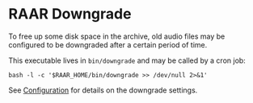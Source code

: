 # RAAR Downgrade

To free up some disk space in the archive, old audio files may be configured to be downgraded after a certain period of time.

This executable lives in `bin/downgrade` and may be called by a cron job:

    bash -l -c '$RAAR_HOME/bin/downgrade >> /dev/null 2>&1'

See [Configuration](configuration.md) for details on the downgrade settings.
